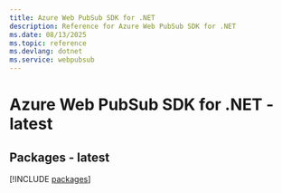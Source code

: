 ```yaml
---
title: Azure Web PubSub SDK for .NET
description: Reference for Azure Web PubSub SDK for .NET
ms.date: 08/13/2025
ms.topic: reference
ms.devlang: dotnet
ms.service: webpubsub
---
```

# Azure Web PubSub SDK for .NET - latest
## Packages - latest
[!INCLUDE [packages](web-pubsub-index.md)]